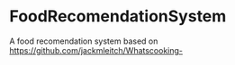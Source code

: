 # FoodRecomendationSystem
A food recomendation system based on https://github.com/jackmleitch/Whatscooking-

